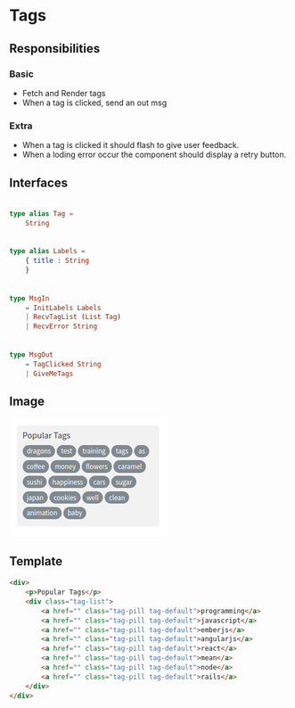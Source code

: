 # Tags

## Responsibilities

### Basic

- Fetch and Render tags
- When a tag is clicked, send an out msg

### Extra

- When a tag is clicked it should flash to give user feedback.
- When a loding error occur the component should display a retry button.

## Interfaces

```elm

type alias Tag =
    String


type alias Labels =
    { title : String
    }


type MsgIn
    = InitLabels Labels
    | RecvTagList (List Tag)
    | RecvError String


type MsgOut
    = TagClicked String
    | GiveMeTags

```

## Image

![Tag cloud screenshot](img/Tags1.png)

## Template

```html
<div>
    <p>Popular Tags</p>
    <div class="tag-list">
        <a href="" class="tag-pill tag-default">programming</a>
        <a href="" class="tag-pill tag-default">javascript</a>
        <a href="" class="tag-pill tag-default">emberjs</a>
        <a href="" class="tag-pill tag-default">angularjs</a>
        <a href="" class="tag-pill tag-default">react</a>
        <a href="" class="tag-pill tag-default">mean</a>
        <a href="" class="tag-pill tag-default">node</a>
        <a href="" class="tag-pill tag-default">rails</a>
    </div>
</div>
```

